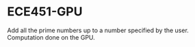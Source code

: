 # ECE451-GPU
Add all the prime numbers up to a number specified by the user. Computation done on the GPU.
